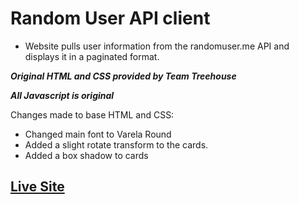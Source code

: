 # Random User API client
 - Website pulls user information from the randomuser.me API and displays it in a paginated format.

***Original HTML and CSS provided by Team Treehouse***

***All Javascript is original***

Changes made to base HTML and CSS:

 - Changed main font to Varela Round
 - Added a slight rotate transform to the cards.
 - Added a box shadow to cards
 
 ## [Live Site](https://shaunvanardenne.ca/Random-User-API-client)
